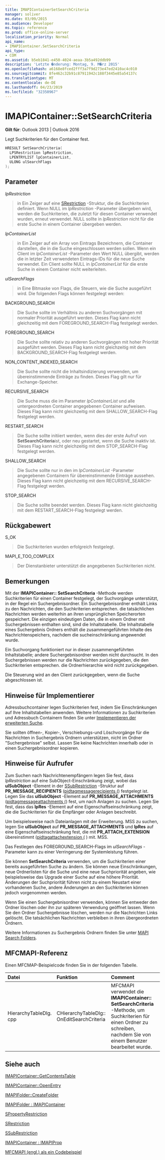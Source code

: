 ```yaml
---
title: IMAPIContainerSetSearchCriteria
manager: soliver
ms.date: 03/09/2015
ms.audience: Developer
ms.topic: reference
ms.prod: office-online-server
localization_priority: Normal
api_name:
- IMAPIContainer.SetSearchCriteria
api_type:
- COM
ms.assetid: b5eb1841-e450-4024-aeaa-3b5a492ddb99
description: 'Letzte �nderung: Montag, 9. M�rz 2015'
ms.openlocfilehash: a6168e8fced2fff3a7f9d273e47ed2410ac4c010
ms.sourcegitcommit: 8fe462c32b91c87911942c188f3445e85a54137c
ms.translationtype: MT
ms.contentlocale: de-DE
ms.lasthandoff: 04/23/2019
ms.locfileid: "32350967"
---
```

# <a name="imapicontainersetsearchcriteria"></a>IMAPIContainer::SetSearchCriteria

  
  
**Gilt für**: Outlook 2013 | Outlook 2016 
  
Legt Suchkriterien für den Container fest.
  
```cpp
HRESULT SetSearchCriteria(
  LPSRestriction lpRestriction,
  LPENTRYLIST lpContainerList,
  ULONG ulSearchFlags
);
```

## <a name="parameters"></a>Parameter

 _lpRestriction_
  
> in Ein Zeiger auf eine [SRestriction](srestriction.md) -Struktur, die die Suchkriterien definiert. Wenn NULL im _lpRestriction_ -Parameter übergeben wird, werden die Suchkriterien, die zuletzt für diesen Container verwendet wurden, erneut verwendet. NULL sollte in _lpRestriction_ nicht für die erste Suche in einem Container übergeben werden. 
    
 _lpContainerList_
  
> in Ein Zeiger auf ein Array von Eintrags Bezeichnern, die Container darstellen, die in die Suche eingeschlossen werden sollen. Wenn ein Client im _lpContainerList_ -Parameter den Wert NULL übergibt, werden die in letzter Zeit verwendeten Eintrags-IDs für die neue Suche verwendet. Ein Client sollte NULL in _lpContainerList_ für die erste Suche in einem Container nicht weiterleiten. 
    
 _ulSearchFlags_
  
> in Eine Bitmaske von Flags, die Steuern, wie die Suche ausgeführt wird. Die folgenden Flags können festgelegt werden:
    
BACKGROUND_SEARCH 
  
> Die Suche sollte im Verhältnis zu anderen Suchvorgängen mit normaler Priorität ausgeführt werden. Dieses Flag kann nicht gleichzeitig mit dem FOREGROUND_SEARCH-Flag festgelegt werden.
    
FOREGROUND_SEARCH 
  
> Die Suche sollte relativ zu anderen Suchvorgängen mit hoher Priorität ausgeführt werden. Dieses Flag kann nicht gleichzeitig mit dem BACKGROUND_SEARCH-Flag festgelegt werden.
    
NON_CONTENT_INDEXED_SEARCH
  
> Die Suche sollte nicht die Inhaltsindizierung verwenden, um übereinstimmende Einträge zu finden. Dieses Flag gilt nur für Exchange-Speicher.
    
RECURSIVE_SEARCH 
  
> Die Suche muss die im Parameter _lpContainerList_ und alle untergeordneten Container angegebenen Container aufweisen. Dieses Flag kann nicht gleichzeitig mit dem SHALLOW_SEARCH-Flag festgelegt werden. 
    
RESTART_SEARCH 
  
> Die Suche sollte initiiert werden, wenn dies der erste Aufruf von **SetSearchCriteria**ist, oder neu gestartet, wenn die Suche inaktiv ist. Dieses Flag kann nicht gleichzeitig mit dem STOP_SEARCH-Flag festgelegt werden.
    
SHALLOW_SEARCH 
  
> Die Suche sollte nur in den im _lpContainerList_ -Parameter angegebenen Containern für übereinstimmende Einträge aussehen. Dieses Flag kann nicht gleichzeitig mit dem RECURSIVE_SEARCH-Flag festgelegt werden. 
    
STOP_SEARCH 
  
> Die Suche sollte beendet werden. Dieses Flag kann nicht gleichzeitig mit dem RESTART_SEARCH-Flag festgelegt werden.
    
## <a name="return-value"></a>Rückgabewert

S_OK 
  
> Die Suchkriterien wurden erfolgreich festgelegt.
    
MAPI_E_TOO_COMPLEX 
  
> Der Dienstanbieter unterstützt die angegebenen Suchkriterien nicht.
    
## <a name="remarks"></a>Bemerkungen

Mit der **IMAPIContainer:: SetSearchCriteria** -Methode werden Suchkriterien für einen Container festgelegt, der Suchvorgänge unterstützt, in der Regel ein Suchergebnisordner. Ein Suchergebnisordner enthält Links zu den Nachrichten, die den Suchkriterien entsprechen. die tatsächlichen Nachrichten werden weiterhin an ihren ursprünglichen Speicherorten gespeichert. Die einzigen eindeutigen Daten, die in einem Ordner mit Suchergebnissen enthalten sind, sind die Inhaltstabelle. Die Inhaltstabelle eines Suchergebnis Ordners enthält die zusammengeführten Inhalte des Nachrichtenspeichers, nachdem die sucheinschränkung angewendet wurde. 
  
Ein Suchvorgang funktioniert nur in dieser zusammengeführten Inhaltstabelle; andere Suchergebnisordner werden nicht durchsucht. In den Suchergebnissen werden nur die Nachrichten zurückgegeben, die den Suchkriterien entsprechen. die Ordnerhierarchie wird nicht zurückgegeben.
  
Die Steuerung wird an den Client zurückgegeben, wenn die Suche abgeschlossen ist.
  
## <a name="notes-to-implementers"></a>Hinweise für Implementierer

Adressbuchcontainer legen Suchkriterien fest, indem Sie Einschränkungen auf Ihre Inhaltstabellen anwenden. Weitere Informationen zu Suchkriterien und Adressbuch Containern finden Sie unter [Implementieren der erweiterten Suche](implementing-advanced-searching.md).
  
Sie sollten öffnen-, Kopier-, Verschiebungs-und Löschvorgänge für die Nachrichten in Suchergebnis Ordnern unterstützen, nicht im Ordner "Suchergebnisse" selbst. Lassen Sie keine Nachrichten innerhalb oder in einen Suchergebnisordner kopieren. 
  
## <a name="notes-to-callers"></a>Hinweise für Aufrufer

Zum Suchen nach Nachrichtenempfängern legen Sie fest, dass _lpRestriction_ auf eine SubObject-Einschränkung zeigt, wobei das **ulSubObject** -Element in der [SSubRestriction](ssubrestriction.md) -Struktur auf **PR_MESSAGE_RECIPIENTS** ([pidtagmessagerecipients (](pidtagmessagerecipients-canonical-property.md)) festgelegt ist. Legen Sie das **ulSubObject** -Element auf **PR_MESSAGE_ATTACHMENTS** ([pidtagmessageattachments (](pidtagmessageattachments-canonical-property.md)) fest, um nach Anlagen zu suchen. Legen Sie fest, dass das **lpRes** -Element auf eine Eigenschaftseinschränkung zeigt, die die Suchkriterien für die Empfänger oder Anlagen beschreibt. 
  
Um beispielsweise nach Dateianlagen mit der Erweiterung. MSS zu suchen, legen Sie **ulSubObject** auf **PR_MESSAGE_ATTACHMENTS** und **lpRes** auf eine Eigenschaftseinschränkung fest, die mit **PR_ATTACH_EXTENSION** übereinstimmt ([pidtagattachextension (](pidtagattachextension-canonical-property.md) ) mit. MSS.
  
Das Festlegen des FOREGROUND_SEARCH-Flags im _ulSearchFlags_ -Parameter kann zu einer Verringerung der Systemleistung führen. 
  
Sie können **SetSearchCriteria** verwenden, um die Suchkriterien einer bereits ausgeführten Suche zu ändern. Sie können neue Einschränkungen, neue Ordnerlisten für die Suche und eine neue Suchpriorität angeben, wie beispielsweise das Upgrade einer Suche auf eine höhere Priorität. Änderungen der Suchpriorität führen nicht zu einem Neustart einer vorhandenen Suche, andere Änderungen an den Suchkriterien können jedoch vorgenommen werden. 
  
Wenn Sie einen Suchergebnisordner verwenden, können Sie entweder den Ordner löschen oder ihn zur späteren Verwendung geöffnet lassen. Wenn Sie den Ordner Suchergebnisse löschen, werden nur die Nachrichten Links gelöscht. Die tatsächlichen Nachrichten verbleiben in ihren übergeordneten Ordnern. 
  
Weitere Informationen zu Suchergebnis Ordnern finden Sie unter [MAPI Search Folders](mapi-search-folders.md). 
  
## <a name="mfcmapi-reference"></a>MFCMAPI-Referenz

Einen MFCMAP-Beispielcode finden Sie in der folgenden Tabelle.
  
|**Datei**|**Funktion**|**Comment**|
|:-----|:-----|:-----|
|HierarchyTableDlg. cpp  <br/> |CHierarchyTableDlg:: OnEditSearchCriteria  <br/> |MFCMAPI verwendet die **IMAPIContainer:: SetSearchCriteria** -Methode, um Suchkriterien für einen Ordner zu schreiben, nachdem Sie von einem Benutzer bearbeitet wurde.  <br/> |
   
## <a name="see-also"></a>Siehe auch



[IMAPIContainer::GetContentsTable](imapicontainer-getcontentstable.md)
  
[IMAPIContainer::OpenEntry](imapicontainer-openentry.md)
  
[IMAPIFolder::CreateFolder](imapifolder-createfolder.md)
  
[IMAPIFolder : IMAPIContainer](imapifolderimapicontainer.md)
  
[SPropertyRestriction](spropertyrestriction.md)
  
[SRestriction](srestriction.md)
  
[SSubRestriction](ssubrestriction.md)
  
[IMAPIContainer : IMAPIProp](imapicontainerimapiprop.md)


[MFCMAPI (engl.) als ein Codebeispiel](mfcmapi-as-a-code-sample.md)

